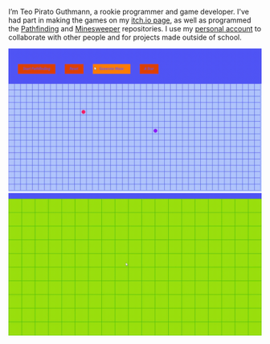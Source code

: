 I’m Teo Pirato Guthmann, a rookie programmer and game developer. 
I've had part in making the games on my [itch.io page](https://teopg.itch.io/), as well as programmed the [Pathfinding](https://github.com/TeoPirato/Pathfinding) and [Minesweeper](https://github.com/TeoPirato/Minesweeper) repositories. I use my [personal account](https://github.com/TeoInMaghine) to collaborate with other people and for projects made outside of school.

![image](https://github.com/TeoPirato/Pathfinding/blob/main/2022-04-11-07-05-04.gif)
![image](https://github.com/TeoPirato/Minesweeper/blob/main/2022-04-14-22-36-38.gif)
